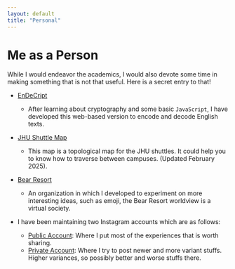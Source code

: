 ```yaml
---
layout: default
title: "Personal"
---
```


# Me as a Person

While I would endeavor the academics, I would also devote some time in making something that is not that useful. Here is a secret entry to that!

- [EnDeCript](/EnDeCript/EnDeCript.html)
    - After learning about cryptography and some basic `JavaScript`, I have developed this web-based version to encode and decode English texts.

- [JHU Shuttle Map](/files/JHU-Shuttle-Map-Feb2025.pdf)
    - This map is a topological map for the JHU shuttles. It could help you to know how to traverse between campuses. (Updated February 2025).

- <a href="https://bear-resort.github.io" target="_blank">Bear Resort</a>
    - An organization in which I developed to experiment on more interesting ideas, such as emoji, the Bear Resort worldview is a virtual society.

- I have been maintaining two Instagram accounts which are as follows:
    - <a href="http://instagram.com/siyuan_guo/" target="_blank">Public Account</a>: Where I put most of the experiences that is worth sharing.
    - <a href="http://instagram.com/jamesguo_03/" target="_blank">Private Account</a>: Where I try to post newer and more variant stuffs. Higher variances, so possibly better and worse stuffs there.